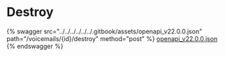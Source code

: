 # Destroy

{% swagger src="../../../../../../.gitbook/assets/openapi_v22.0.0.json" path="/voicemails/{id}/destroy" method="post" %}
[openapi_v22.0.0.json](../../../../../../.gitbook/assets/openapi_v22.0.0.json)
{% endswagger %}
